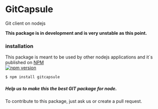 # GitCapsule
Git client on nodejs

**This package is in development and is very unstable as this point.**

### installation
This package is meant to be used by other nodejs applications and it´s published on [NPM](https://www.npmjs.com/package/gitcapsule)   
[![npm version](https://badge.fury.io/js/gitcapsule.svg)](https://badge.fury.io/js/gitcapsule)

```sh
$ npm install gitcapsule
```

##### Help us to make this the best GIT package for node.
To contribute to this package, just ask us or create a pull request.
